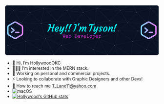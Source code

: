![Header](./github-header-imageNew.png)

- 👋 Hi, I’m HollywoodOKC
- 👨🏾‍💻 I’m interested in the MERN stack.
- 🌃 Working on personal and commercial projects.
- ⚡️ Looking to collaborate with Graphic Designers and other Devs!
- 📡 How to reach me T_Lane11@yahoo.com
- ![macOS](https://img.shields.io/badge/mac%20os-000000?style=for-the-badge&logo=macos&logoColor=F0F0F0)
- [![Hollywood's GitHub stats](https://github-readme-stats.vercel.app/api?username=hollywoodokc&icons=true&theme=synthwave&cache_seconds=3600)](https://github.com/hollywoodokc/github-readme-stats)

<!---
HollywoodOKC/HollywoodOKC is a ✨ special ✨ repository because its `README.md` (this file) appears on your GitHub profile.
You can click the Preview link to take a look at your changes 1.
--->
